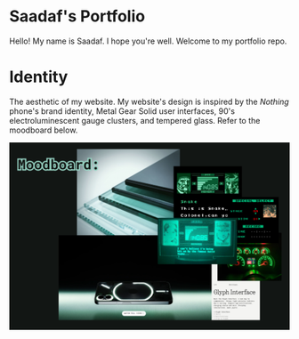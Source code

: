 # Saadaf's Portfolio

Hello! My name is Saadaf. I hope you're well. Welcome to my portfolio repo.
<br>
# Identity
The aesthetic of my website. My website's design is inspired by the _Nothing_ phone's brand identity, Metal Gear Solid user interfaces, 90's electroluminescent gauge clusters, and tempered glass. Refer to the moodboard below.

![Moodboard](./assets/moodboard.png)
